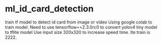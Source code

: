 # ml_id_card_detection
train tf model to detect id card from image or video
Using google colab to train model.
Need to use tensorflow==2.3.0rc0 to convert yolov4 tiny model to tflite model
Use input size 320x320 to increase speed time.
Ite train is 2222.
